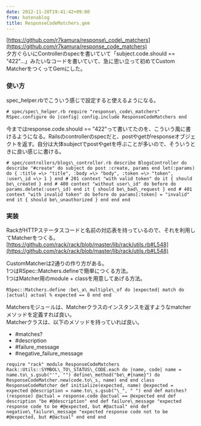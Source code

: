 ```yaml
---
date: 2012-11-28T19:41:42+09:00
from: hatenablog
title: ResponseCodeMatchers.gem
---
```

[https://github.com/r7kamura/response\_code\_matchers](https://github.com/r7kamura/response_code_matchers)  
夕方ぐらいにControllerのspecを書いていて「subject.code.should == "422"...」みたいなコードを書いていて、急に思い立って初めてCustom MatcherをつくってGemにした。

### 使い方

spec\_helper.rbでこういう感じで設定すると使えるようになる。

```
# spec/spec\_helper.rb require "response\_code\_matchers" RSpec.configure do |config| config.include ResponseCodeMatchers end
```

今まではresponse.code.should == "422"って書いてたのを、こういう風に書けるようになる。Railsのcontrollerのspecだと、postやgetがresponseオブジェクトを返す。自分は大体subjectでpostやgetを呼ぶことが多いので、そういうときに良い感じに書ける。

```
# spec/controllers/blogs\_controller.rb describe BlogsController do describe "#create" do subject do post :create, params end let(:params) do { :title =\> "title", :body =\> "body", :token =\> "token", :user\_id =\> 1 } end # 201 context "with valid token" do it { should be\_created } end # 400 context "without user\_id" do before do params.delete(:user\_id) end it { should be\_bad\_request } end # 401 context "with invalid token" do before do params[:token] = "invalid" end it { should be\_unauthorized } end end end
```

### 実装

RackがHTTPステータスコードと名前の対応表を持っているので、それを利用してMatcherをつくる。  
[https://github.com/rack/rack/blob/master/lib/rack/utils.rb#L548](https://github.com/rack/rack/blob/master/lib/rack/utils.rb#L548)

CustomMatcherは2通りの作り方がある。  
1つはRSpec::Matchers.defineで簡単につくる方法。  
1つはMatcher用のmodule + classを用意してあげる方法。

```
RSpec::Matchers.define :be\_a\_multiple\_of do |expected| match do |actual| actual % expected == 0 end end
```

Matchersモジュールは、Matcherクラスのインスタンスを返すようなmatcherメソッドを定義すれば良い。  
Matcherクラスは、以下のメソッドを持っていれば良い。

- #matches?
- #description
- #failure\_message
- #negative\_failure\_message

```
require "rack" module ResponseCodeMatchers Rack::Utils::SYMBOL\_TO\_STATUS\_CODE.each do |name, code| name = name.to\_s.gsub("'", "") define\_method("be\_#{name}") do ResponseCodeMatcher.new(code.to\_s, name) end end class ResponseCodeMatcher def initialize(expected, name) @expected = expected @description = name.to\_s.gsub("\_", " ") end def matches?(response) @actual = response.code @actual == @expected end def description "be #@description" end def failure\_message "expected response code to be #@expected, but #@actual" end def negative\_failure\_message "expected response code not to be #@expected, but #@actual" end end end
```

